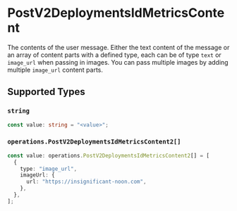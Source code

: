 # PostV2DeploymentsIdMetricsContent

The contents of the user message. Either the text content of the message or an array of content parts with a defined type, each can be of type `text` or `image_url` when passing in images. You can pass multiple images by adding multiple `image_url` content parts. 


## Supported Types

### `string`

```typescript
const value: string = "<value>";
```

### `operations.PostV2DeploymentsIdMetricsContent2[]`

```typescript
const value: operations.PostV2DeploymentsIdMetricsContent2[] = [
  {
    type: "image_url",
    imageUrl: {
      url: "https://insignificant-noon.com",
    },
  },
];
```

